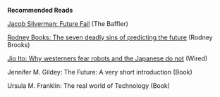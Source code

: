 --- 
---

**Recommended Reads**

[Jacob Silverman: Future Fail]([https://thebaffler.com/outbursts/future-fail-silverman]%0A) (The Baffler)

[Rodney Books: The seven deadly sins of predicting the future]([http://rodneybrooks.com/the-seven-deadly-sins-of-predicting-the-future-of-ai/]) (Rodney Brooks)

[Jio Ito: Why westerners fear robots and the Japanese do not](https://www.wired.com/story/ideas-joi-ito-robot-overlords/) (Wired)

Jennifer M. Gildey: The Future: A very short introduction (Book)

Ursula M. Franklin: The real world of Technology (Book)
